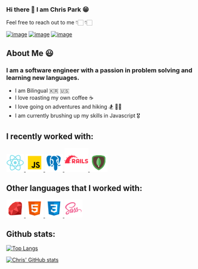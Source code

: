 ### Hi there 👋   I am Chris Park 😁
Feel free to reach out to me 👇🏻 👇🏻

[![image](https://img.shields.io/badge/LinkedIn-0077B5?style=for-the-badge&logo=linkedin&logoColor=white$link=https://www.linkedin.com/in/arwen-kim-85a01b221)](https://www.linkedin.com/in/cpark04/)
[![image](https://img.shields.io/badge/Gmail-D14836?style=for-the-badge&logo=gmail&logoColor=white&link=mailto:arwensoojinkim@gmail.com)](mailto:cpark2653@gmail.com)
[![image](https://camo.githubusercontent.com/fdd627a967b9943dcc0811b47c62b1cb6578da40fe3d164514257ee57f0563d9/68747470733a2f2f696d672e736869656c64732e696f2f62616467652f416e67656c4c6973742d6236623962393f7374796c653d666f722d7468652d6261646765266c6f676f3d416e67656c4c697374266c6f676f436f6c6f723d626c61636b)](https://angel.co/u/chris-park-23)

## About Me 😃
### I am a software engineer with a passion in problem solving and learning new languages. 

- I am Bilingual 🇰🇷 🇺🇸
- I love roasting my own coffee ☕
- I love going on adventures and hiking 🏂 🥾🏃
- I am currently brushing up my skills in Javascript 🎖


## I recently worked with:

<a href="https://reactjs.org" title="React" rel="nofollow">
    <img alt src="assets/img/icons8-react-native-48.png" style="max-width: 100%;">
</a>

<a href="https://www.javascript.com/" title="JavaScript" rel="nofollow">
    <img alt src="assets/img/icons8-javascript-48.png" style="max-width: 100%;">
</a>

<a href="https://www.postgresql.org/docs/" title="PostgresSQL" rel="nofollow">
    <img alt src="assets/img/icons8-postgresql-48.png" style="max-width: 100%;">
</a>

<a href="https://rubyonrails.org/" title="RubyOnRails" rel="nofollow">
    <img alt src="assets/img/icons8-ruby-on-rails-64.png" style="max-width: 100%;">
</a>

<a href="https://www.mongodb.com/" title="MongoDB" rel="nofollow">
    <img alt src="assets/img/icons8-mongodb-48.png" style="max-width: 100%;">
</a>



## Other languages that I worked with: 

<a href="https://ruby-doc.org/" title="Ruby" rel="nofollow">
    <img alt src="assets/img/icons8-ruby-programming-language-48.png" style="max-width: 100%;">
</a>

<a href="https://developer.mozilla.org/en-US/docs/Glossary/HTML5" title="html5" rel="nofollow">
    <img alt src="assets/img/icons8-html-5-48.png" style="max-width: 100%;">
</a>


<a href="https://developer.mozilla.org/en-US/docs/Web/CSS" title="css3" rel="nofollow">
    <img alt src="assets/img/icons8-css3-48.png" style="max-width: 100%;">
</a>


<a href="https://sass-lang.com/" title="scss" rel="nofollow">
    <img alt src="assets/img/icons8-sass-48.png" style="max-width: 100%;">
</a>



## Github stats:

[![Top Langs](https://github-readme-stats.vercel.app/api/top-langs/?username=cpark04&layout=compact&theme=buefy&langs_count=5)](https://github.com/anuraghazra/github-readme-stats) 

[![Chris' GitHub stats](https://github-readme-stats.vercel.app/api?username=cpark04)](https://github.com/anuraghazra/github-readme-stats)
